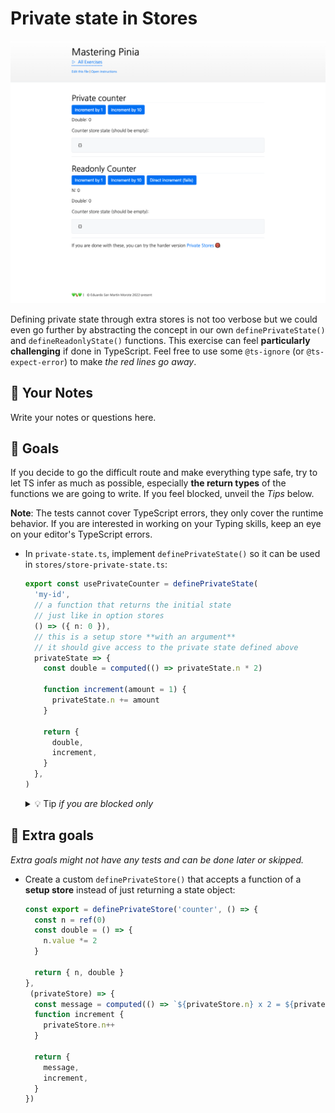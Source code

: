 # Private state in Stores

<picture>
  <source srcset="./.internal/screenshot-dark.png" media="(prefers-color-scheme: dark)">
  <img src="./.internal/screenshot-light.png">
</picture>

Defining private state through extra stores is not too verbose but we could even go further by abstracting the concept
in our own `definePrivateState()` and `defineReadonlyState()` functions. This exercise can feel **particularly
challenging** if done in TypeScript. Feel free to use some `@ts-ignore` (or `@ts-expect-error`) to make _the red lines
go away_.

## 📝 Your Notes

Write your notes or questions here.

## 🎯 Goals

If you decide to go the difficult route and make everything type safe, try to let TS infer as much as possible,
especially **the return types** of the functions we are going to write. If you feel blocked, unveil the _Tips_ below.

**Note**: The tests cannot cover TypeScript errors, they only cover the runtime behavior. If you are interested in
working on your Typing skills, keep an eye on your editor's TypeScript errors.

- In `private-state.ts`, implement `definePrivateState()` so it can be used in `stores/store-private-state.ts`:

  ```ts
  export const usePrivateCounter = definePrivateState(
    'my-id',
    // a function that returns the initial state
    // just like in option stores
    () => ({ n: 0 }),
    // this is a setup store **with an argument**
    // it should give access to the private state defined above
    privateState => {
      const double = computed(() => privateState.n * 2)

      function increment(amount = 1) {
        privateState.n += amount
      }

      return {
        double,
        increment,
      }
    },
  )
  ```

  <details>
  <summary>💡 Tip <i>if you are blocked only</i></summary>

  ```ts
  // wowow
  ```

  </details>

## 💪 Extra goals

_Extra goals might not have any tests and can be done later or skipped._

- Create a custom `definePrivateStore()` that accepts a function of a **setup store** instead of just returning a state
  object:

  ```ts
  const export = definePrivateStore('counter', () => {
    const n = ref(0)
    const double = () => {
      n.value *= 2
    }

    return { n, double }
  },
   (privateStore) => {
    const message = computed(() => `${privateStore.n} x 2 = ${privateStore.double}`)
    function increment {
      privateStore.n++
    }

    return {
      message,
      increment,
    }
  })
  ```
